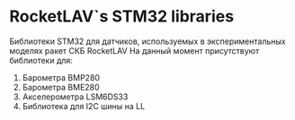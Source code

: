 # RocketLAV`s STM32 libraries
Библиотеки STM32 для датчиков, используемых в экспериментальных моделях ракет СКБ RocketLAV
На данный момент присутствуют библиотеки для:
1) Барометра BMP280
2) Барометра BME280
3) Акселерометра LSM6DS33
4) Библиотека для I2C шины на LL
